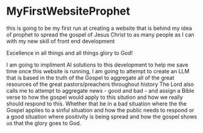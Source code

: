 # MyFirstWebsiteProphet
this is going to be my first run at creating a website that is behind my idea of prophet to spread the
gospel of Jesus Christ to as many people as I can with my new skill of front end development

Excellence in all things and all things glory to God!

I am going to impliment AI solutions to this development to help me save time
once this website is running, I am going to attempt to create an LLM that is based in the
truth of the Gospel to aggregate all of the great resources of the great pastors/preachers throughout history
The Lord also calls me to attempt to aggregate news - good and bad - and assign a Bible verse to how the gospel would apply to this sitution and how we really should respond to this. Whether that be in a bad situation where the the Gospel applies to a sinful situation and how the public needs to respond or a good situation where positivity is being spread and how the gospel shows us that the glory goes to God.

